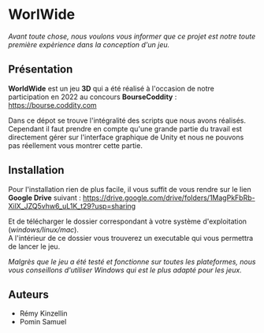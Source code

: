 # WorlWide

*Avant toute chose, nous voulons vous informer que ce projet est notre toute première expèrience dans la conception d'un jeu.*

## Présentation

**WorldWide** est un jeu **3D** qui a été réalisé à l'occasion de notre participation en 2022 au concours **BourseCoddity** : https://bourse.coddity.com<br>

Dans ce dépot se trouve l'intégralité des scripts que nous avons réalisés. Cependant il faut prendre en compte qu'une grande partie du travail est directement gérer sur l'interface graphique de Unity et nous ne pouvons pas réellement vous montrer cette partie.

## Installation 

Pour l'installation rien de plus facile, il vous suffit de vous rendre sur le lien **Google Drive** suivant : https://drive.google.com/drive/folders/1MagPkFbRb-XilX_JZQ5vhw6_uL1K_t29?usp=sharing

Et de télécharger le dossier correspondant à votre système d'exploitation (*windows/linux/mac*).<br>
A l'intérieur de ce dossier vous trouverez un executable qui vous permettra de lancer le jeu.

*Malgrès que le jeu a été testé et fonctionne sur toutes les plateformes, nous vous conseillons d'utiliser Windows qui est le plus adapté pour les jeux.*

## Auteurs

* Rémy Kinzellin
* Pomin Samuel




